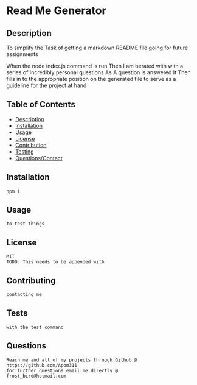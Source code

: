 # **Read Me Generator**

## Description 

   To simplify the Task of getting a markdown README file going for future assignments

   When the node index.js command is run
   Then I am berated with with a series of Incredibly personal questions 
   As A question is answered
   It Then fills in to the appropriate position on the generated file to serve as a guideline for the project at hand

## Table of Contents 

- [Description](#description)
- [Installation](#installation)
- [Usage](#usage)
- [License](#license)
- [Contribution](#contributing)
- [Testing](#tests)
- [Questions/Contact](#questions)

## Installation 

    npm i

## Usage

    to test things

## License 

    MIT
    TODO: This needs to be appended with 

## Contributing 

    contacting me

## Tests

    with the test command

## Questions

    Reach me and all of my projects through Github @ 
    https://github.com/Apom311
    for further questions email me directly @
    frost_bird@hotmail.com